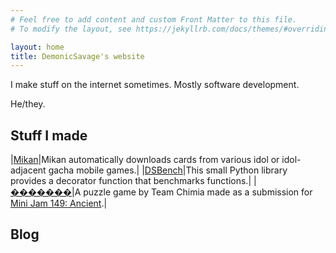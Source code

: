 ```yaml
---
# Feel free to add content and custom Front Matter to this file.
# To modify the layout, see https://jekyllrb.com/docs/themes/#overriding-theme-defaults

layout: home
title: DemonicSavage's website
---
```


I make stuff on the internet sometimes. Mostly software development.

He/they.

## Stuff I made

|[Mikan](/mikan)|Mikan automatically downloads cards from various idol or idol-adjacent gacha mobile games.|
|[DSBench](/dsbench)|This small Python library provides a decorator function that benchmarks functions.|
|[�������](https://demonicsavage.itch.io/replacementcharacter)|A puzzle game by Team Chimia made as a submission for [Mini Jam 149: Ancient](https://itch.io/jam/mini-jam-149-ancient).|

## Blog
